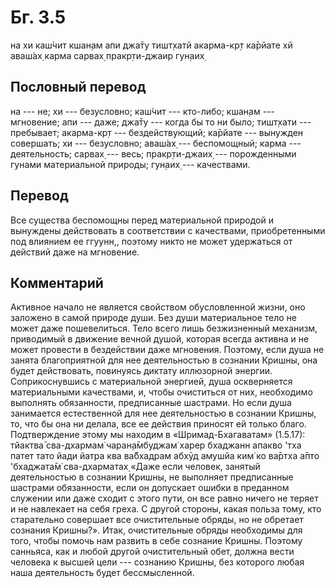 # Бг. 3.5
на хи каш́чит кшан̣ам апи
джа̄ту тишт̣хатй акарма-кр̣т
ка̄рйате хй аваш́ах̣ карма
сарвах̣ пракр̣ти-джаир гун̣аих̣
## Пословный перевод

на --- не; хи --- безусловно; каш́чит --- кто-либо; кшан̣ам --- мгновение;
апи --- даже; джа̄ту --- когда бы то ни было; тишт̣хати --- пребывает;
акарма-кр̣т --- бездействующий; ка̄рйате --- вынужден совершать; хи ---
безусловно; аваш́ах̣ --- беспомощный; карма --- деятельность; сарвах̣ ---
весь; пракр̣ти-джаих̣ --- порожденными гунами материальной природы; гун̣аих̣
--- качествами.

## Перевод

Все существа беспомощны перед материальной природой и вынуждены
действовать в соответствии с качествами, приобретенными под влиянием ее
ггуунн,, поэтому никто не может удержаться от действий даже на
мгновение.

## Комментарий

Активное начало не является свойством обусловленной жизни, оно заложено
в самой природе души. Без души материальное тело не может даже
пошевелиться. Тело всего лишь безжизненный механизм, приводимый в
движение вечной душой, которая всегда активна и не может провести в
бездействии даже мгновения. Поэтому, если душа не занята благоприятной
для нее деятельностью в сознании Кришны, она будет действовать,
повинуясь диктату иллюзорной энергии. Соприкоснувшись с материальной
энергией, душа оскверняется материальными качествами, и, чтобы
очиститься от них, необходимо выполнять обязанности, предписанные
шастрами. Но если душа занимается естественной для нее деятельностью в
сознании Кришны, то, что бы она ни делала, все ее действия приносят ей
только благо. Подтверждение этому мы находим в «Шримад-Бхагаватам»
(1.5.17): тйактва̄ сва-дхармам̇ чаран̣а̄мбуджам̇ харер бхаджанн апакво 'тха
патет тато йади йатра ква ва̄бхадрам абхӯд амушйа ким̇ ко ва̄ртха а̄пто
'бхаджата̄м̇ сва-дхарматах̣ «Даже если человек, занятый деятельностью в
сознании Кришны, не выполняет предписанные шастрами обязанности, если он
допускает ошибки в преданном служении или даже сходит с этого пути, он
все равно ничего не теряет и не навлекает на себя греха. С другой
стороны, какая польза тому, кто старательно совершает все очистительные
обряды, но не обретает сознания Кришны?». Итак, очистительные обряды
необходимы для того, чтобы помочь нам развить в себе сознание Кришны.
Поэтому санньяса, как и любой другой очистительный обет, должна вести
человека к высшей цели --- сознанию Кришны, без которого любая наша
деятельность будет бессмысленной.
